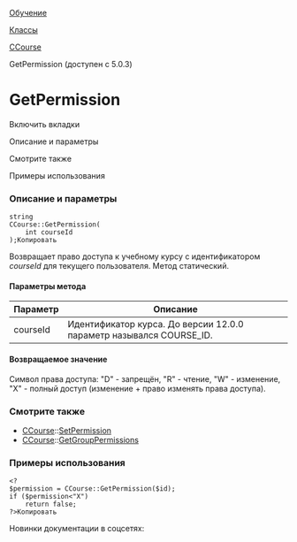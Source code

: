 [Обучение](/api_help/learning/index.php)

[Классы](/api_help/learning/classes/index.php)

[CCourse](/api_help/learning/classes/ccourse/index.php)

GetPermission (доступен с 5.0.3)

GetPermission
=============

Включить вкладки

Описание и параметры

Смотрите также

Примеры использования

### Описание и параметры

```
string
CCourse::GetPermission(
	int courseId
);Копировать
```

Возвращает право доступа к учебному курсу с идентификатором *courseId* для текущего пользователя. Метод статический.

#### Параметры метода

| Параметр | Описание |
| --- | --- |
| courseId | Идентификатор курса.    До версии 12.0.0 параметр назывался COURSE\_ID. |

#### Возвращаемое значение

Символ права доступа: "D" - запрещён, "R" - чтение, "W" - изменение, "X" - полный доступ (изменение + право изменять права доступа).

### Смотрите также

* [CCourse](/api_help/learning/classes/ccourse/index.php)::[SetPermission](/api_help/learning/classes/ccourse/setpermission.php)
* [CCourse](/api_help/learning/classes/ccourse/index.php)::[GetGroupPermissions](/api_help/learning/classes/ccourse/getgrouppermissions.php)

### Примеры использования

```
<?
$permission = CCourse::GetPermission($id);
if ($permission<"X")
	return false;
?>Копировать
```

Новинки документации в соцсетях: